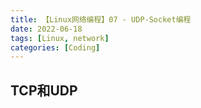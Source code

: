 ```yaml
---
title: 【Linux网络编程】07 - UDP-Socket编程
date: 2022-06-18
tags: [Linux, network]
categories: [Coding]
---
```


## TCP和UDP